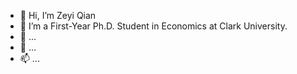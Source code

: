 - 👋 Hi, I’m Zeyi Qian
- 👀 I’m a First-Year Ph.D. Student in Economics at Clark University.
- 🌱 ... 
- 💞️ ...
- 📫 ...

<!---
ZeyiQian/ZeyiQian is a ✨ special ✨ repository because its `README.md` (this file) appears on your GitHub profile.
You can click the Preview link to take a look at your changes.
--->
 

